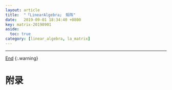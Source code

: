 ```yaml
---
layout: article
title:  "「LinearAlgebra」 矩阵"
date:   2019-09-01 18:34:40 +0800
key: matrix-20190901
aside:
  toc: true
category: [linear_algebra, la_matrix]
---
```

<span id='head'></span>

<!--more-->


-------------------  
[End](#head)
{:.warning}  


# 附录
